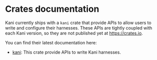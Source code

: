 # Crates documentation

Kani currently ships with a `kani` crate that provide APIs to allow users to
write and configure their harnesses.
These APIs are tightly coupled with each Kani version, so they are not
published yet at <https://crates.io>.

You can find their latest documentation here:
  - [kani](https://model-checking.github.io/kani/crates/doc/kani): This crate
  provide APIs to write Kani harnesses.

